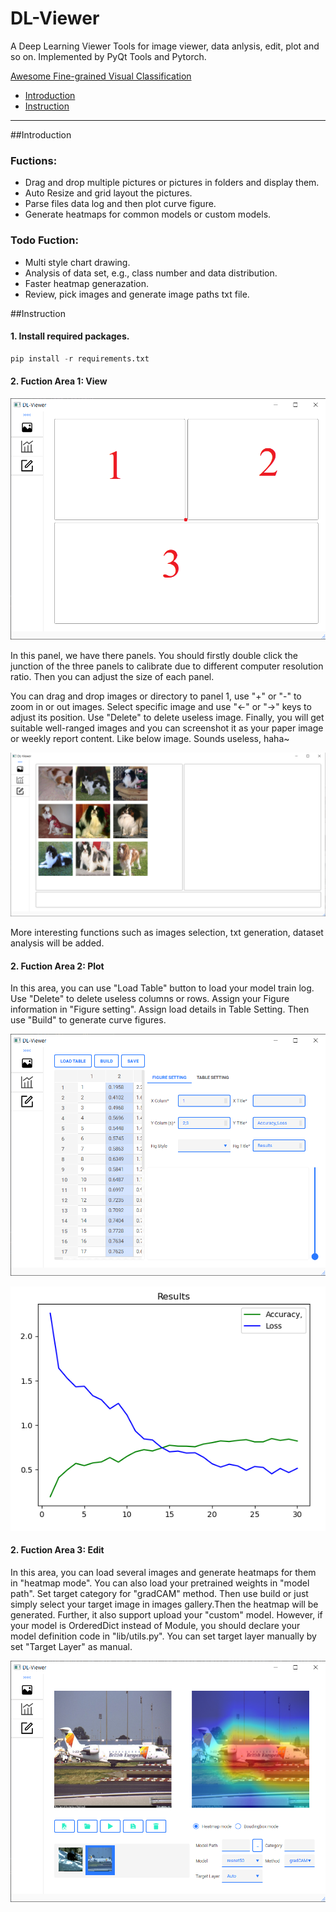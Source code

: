 # DL-Viewer
A Deep Learning Viewer Tools for image viewer, data anlysis, edit, plot and so on. Implemented by PyQt Tools and Pytorch.

[Awesome Fine-grained Visual Classification](#Awesome_Fine-grained_Visual_Classification)
- [Introduction](#Introduction)
- [Instruction](#Instruction)
------------

##Introduction
### Fuctions:
- Drag and drop multiple pictures or pictures in folders and display them.
- Auto Resize and grid layout the pictures.
- Parse files data log and then plot curve figure.
- Generate heatmaps for common models or custom models.

### Todo Fuction:
- Multi style chart drawing.
- Analysis of data set, e.g., class number and data distribution.
- Faster heatmap generazation.
- Review, pick images and generate image paths txt file. 

##Instruction
#### 1. Install required packages.
``` python
pip install -r requirements.txt
```

#### 2. Fuction Area 1: View

![](./figures/View.png)

In this panel, we have there panels. You should firstly double click the junction of the three panels to calibrate due to different computer resolution ratio. Then you can adjust the size of each panel.

You can drag and drop images or directory to panel 1, use "+" or "-" to zoom in or out images. Select specific image and use "←" or "→" keys to adjust its position. Use "Delete" to delete useless image. Finally, you will get suitable well-ranged images and you can screenshot it as your paper image or weekly report content. Like below image. Sounds useless, haha~

![](./figures/View_panel1.png)

More interesting functions such as images selection, txt generation, dataset analysis will be added.


#### 2. Fuction Area 2: Plot
In this area, you can use "Load Table" button to load your model train log. Use "Delete" to delete useless columns or rows. Assign your Figure information in "Figure setting". Assign load details in Table Setting. Then use "Build" to generate curve figures.

![](./figures/Plot.png)    

![](./figures/plot_figure1.png)

#### 2. Fuction Area 3: Edit
In this area, you can load several images and generate heatmaps for them in "heatmap mode". You can also load your pretrained weights in "model path". Set target category for "gradCAM" method. Then use build or just simply select your target image in images gallery.Then the heatmap will be generated. Further, it also support upload your "custom" model. However, if your model is OrderedDict instead of Module, you should declare your model definition code in "lib/utils.py". You can set target layer manually by set "Target Layer" as manual.

![](./figures/edit.png)
